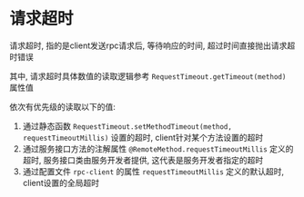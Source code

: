 # 请求超时

请求超时, 指的是client发送rpc请求后, 等待响应的时间, 超过时间直接抛出请求超时错误

其中, 请求超时具体数值的读取逻辑参考 `RequestTimeout.getTimeout(method)` 属性值

依次有优先级的读取以下的值:

1. 通过静态函数 `RequestTimeout.setMethodTimeout(method, requestTimeoutMillis)` 设置的超时, client针对某个方法设置的超时
2. 通过服务接口方法的注解属性 `@RemoteMethod.requestTimeoutMillis` 定义的超时, 服务接口类由服务开发者提供, 这代表是服务开发者指定的超时
3. 通过配置文件 `rpc-client` 的属性 `requestTimeoutMillis` 定义的默认超时, client设置的全局超时
